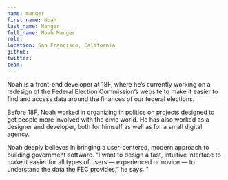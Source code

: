```yaml
---
name: manger
first_name: Noah
last_name: Manger
full_name: Noah Manger
role:
location: San Francisco, California
github:
twitter:
team:
---
```




Noah is a front-end developer at 18F, where he’s currently working on a redesign of the Federal Election Commission’s website to make it easier to find and access data around the finances of our federal elections.

Before 18F, Noah worked in organizing in politics on projects designed to get people more involved with the civic world. He has also worked as a designer and developer, both for himself as well as for a small digital agency.

Noah deeply believes in bringing a user-centered, modern approach to building government software.  “I want to design a fast, intuitive interface to make it easier for all types of users — experienced or novice — to understand the data the FEC provides,” he says.
"
